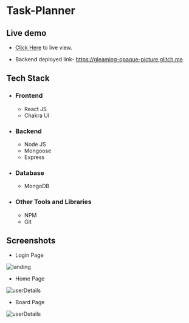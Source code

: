# Task-Planner

## Live demo


* [Click Here](https://frontend-soumitra-dey.vercel.app/) to live view.

* Backend deployed link- https://gleaming-opaque-picture.glitch.me
  
## Tech Stack
 - ### Frontend 
   * React JS
   * Chakra UI

 - ### Backend
   * Node JS
   * Mongoose
   * Express
   
 - ### Database
   * MongoDB

 - ### Other Tools and Libraries 
   * NPM
   * Git



 ## Screenshots

   - Login Page 
<img src="https://i.ibb.co/hfDm30W/Screenshot-from-2023-03-25-15-52-02.png" alt="landing" />

   - Home Page
<img src="https://i.ibb.co/7rt37JB/Screenshot-from-2023-03-25-15-52-14.png" alt="userDetails" />

   - Board Page
<img src="https://i.ibb.co/M5Hq4FS/Screenshot-from-2023-03-25-15-52-22.png" alt="userDetails" />
